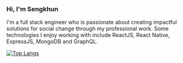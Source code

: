 ### Hi, I'm Sengkhun

I'm a full stack engineer who is passionate about creating impactful solutions for social change through my professional work. Some technologies I enjoy working with include ReactJS, React Native, ExpressJS, MongoDB and GraphQL.

[![Top Langs](https://github-readme-stats.vercel.app/api/top-langs/?username=sengkhun)](https://github.com/anuraghazra/github-readme-stats)

